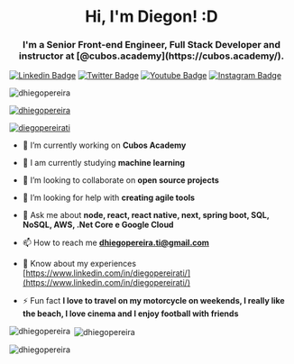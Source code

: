 <h1 align="center"> Hi, I'm Diegon! :D</h1>
<h3 align="center">I'm a Senior Front-end Engineer, Full Stack Developer and instructor at [@cubos.academy](https://cubos.academy/).</h3>

[![Linkedin Badge](https://img.shields.io/badge/-LinkedIn-blue?style=flat-square&logo=Linkedin&logoColor=white&link=https://www.linkedin.com/in/fagnerpsantos/)](https://www.linkedin.com/in/diegopereirati/)
[![Twitter Badge](https://img.shields.io/badge/-Twitter-1ca0f1?style=flat-square&labelColor=1ca0f1&logo=twitter&logoColor=white&link=https://twitter.com/fagnerpsantos)](https://twitter.com/DiegoPereiraTI)
[![Youtube Badge](https://img.shields.io/badge/-YouTube-ff0000?style=flat-square&labelColor=ff0000&logo=youtube&logoColor=white&link=https://www.youtube.com/user/TreinaWeb)](https://www.youtube.com/@dhiegopereira)
[![Instagram Badge](https://img.shields.io/badge/-Instagram-C13584?style=flat-square&labelColor=C13584&logo=instagram&logoColor=white&link=https://www.instagram.com/dhiegopereira.ti)](https://www.instagram.com/dhiegopereira.ti/)

<p align="left"> <img src="https://komarev.com/ghpvc/?username=dhiegopereira&label=Profile%20views&color=0e75b6&style=flat" alt="dhiegopereira" /> </p>

<p align="left"> <a href="https://github.com/ryo-ma/github-profile-trophy"><img src="https://github-profile-trophy.vercel.app/?username=dhiegopereira" alt="dhiegopereira" /></a> </p>

<p align="left"> <a href="https://twitter.com/diegopereirati" target="blank"><img src="https://img.shields.io/twitter/follow/diegopereirati?logo=twitter&style=for-the-badge" alt="diegopereirati" /></a> </p>

- 🔭 I’m currently working on **Cubos Academy**

- 🌱 I am currently studying **machine learning**

- 👯 I’m looking to collaborate on **open source projects**

- 🤝 I’m looking for help with **creating agile tools**

- 💬 Ask me about **node, react, react native, next, spring boot, SQL, NoSQL, AWS, .Net Core e Google Cloud**

- 📫 How to reach me **dhiegopereira.ti@gmail.com**

- 📄 Know about my experiences [https://www.linkedin.com/in/diegopereirati/](https://www.linkedin.com/in/diegopereirati/)

- ⚡ Fun fact **I love to travel on my motorcycle on weekends, I really like the beach, I love cinema and I enjoy football with friends**


<p><img align="left" src="https://github-readme-stats.vercel.app/api/top-langs?username=dhiegopereira&show_icons=true&locale=en&layout=compact" alt="dhiegopereira" /></p>

<p>&nbsp;<img align="center" src="https://github-readme-stats.vercel.app/api?username=dhiegopereira&show_icons=true&locale=en" alt="dhiegopereira" /></p>

<p><img align="center" src="https://github-readme-streak-stats.herokuapp.com/?user=dhiegopereira&" alt="dhiegopereira" /></p>
